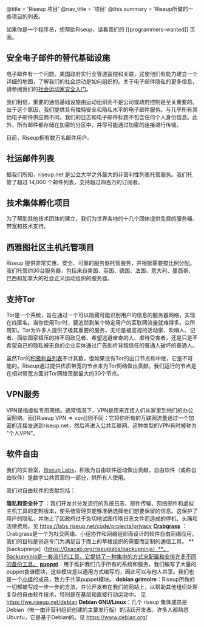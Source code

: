 @title = 'Riseup 项目'
@nav_title = '项目'
@this.summary = 'Riseup所做的一些项目的列表。

如果你是一个程序员，想帮助Riseup，请看我们的 [[programmers-wanted]] 页面。

## 安全电子邮件的替代基础设施

电子邮件有一个问题。美国政府实行全管道监控和关联，这使他们有能力建立一个详细的地图，了解我们的社会运动是如何组织的。关于电子邮件隐私的更多信息，请参阅我们的[社会运动家安全入门](https://web.archive.org/web/20160306044630/https://zine.riseup.net/)。

我们相信，重要的通信基础设施由运动组织而不是公司或政府控制是至关重要的。出于这个原因，我们提供具有独特安全和隐私水平的电子邮件服务。与几乎所有其他电子邮件供应商不同，我们的日志和电子邮件标题不包含任何个人身份信息。此外，所有邮件都存储在加密的分区中，并尽可能通过加密的连接进行传输。

目前，Riseup拥有数万名邮件用户。

## 社运邮件列表

据我们所知，riseup.net 是公立大学之外最大的非营利性列表托管服务。我们托管了超过 14,000 个邮件列表，支持超过四百万的订阅者。

## 技术集体孵化项目

为了帮助其他技术团体的建立，我们为世界各地的十几个团体提供免费的服务器、带宽和技术支持。

## 西雅图社区主机托管项目

Riseup 提供非常实惠、安全、可靠的服务器托管服务，并根据需要按比例分配。我们托管约30台服务器，包括来自美国、英国、德国、法国、意大利、墨西哥、巴西和加拿大的社会正义运动组织的服务器。

## 支持Tor

Tor是一个系统，旨在通过一个可以隐藏可能识别用户的信息的服务器网络，实现在线匿名。当你使用Tor时，要追踪到某个特定用户的互联网流量就难得多。众所周知，Tor为许多人提供了极其重要的服务，无论是被监视的活动家、吹哨人、记者、面临国家镇压的持不同政见者、希望逃避审查的人、虐待受害者，还是只是不希望自己的隐私被无良的企业实体通过广告剖析背叛信任的普通人破坏的普通人。

虽然Tor的[积极利益列表](https://www.torproject.org/about/torusers.html.en)不计其数，但如果没有Tor的出口节点和中继，它是不可能的。Riseup通过提供优质带宽的节点来为Tor网络做出贡献。我们运行的节点是在相对带宽方面对Tor网络贡献最大的30个节点。

## VPN服务

VPN是指虚拟专用网络。通常情况下，VPN是用来连接人们从家里到他们的办公室网络。而[[Riseup VPN => vpn]]则不同：它将你所有的互联网流量通过一个加密的连接发送到riseup.net，然后再进入公共互联网。这种类型的VPN有时被称为 "个人VPN"。

## 软件自由

我们的实验室，[Riseup Labs](https://riseuplabs.org)，积极为自由软件运动做出贡献，自由软件（或称自由软件）是数字公共资源的一部分，供所有人使用。

我们对自由软件的贡献包括：

**隐私和安全补丁** ：我们开发并分发流行的系统日志、邮件传输、网络邮件和虚拟主机工具的定制版本，使系统管理员能够准确选择他们想要保留的信息。这保护了用户的隐私，并防止了因政府过于急切地试图传唤日志文件而造成的停机、头痛和法律费用。见 https://labs.riseup.net/code/projects/privacy
**[Crabgrass](https://0xacab.org/riseuplabs/crabgrass)** ：Crabgrass是一个为社交网络、小组协作和网络组织而设计的软件自由网络应用。我们的目标是创造专门为满足自下而上的草根组织的需要而定制的通信工具。
**[backupninja]（https://0xacab.org/riseuplabs/backupninja）**。Backupninja是一套流行的工具，它提供了一种集中的方式来配置和安排许多不同的备份工具。
**[puppet](https://labs.riseup.net/code/projects/puppetmodules)**：用于维护我们几乎所有的系统和服务。我们编写了大量的puppet食谱模块，这些模块是以通用方式编写的，因此可以与他人共享。我们也是一个[小组](https://labs.riseup.net/code/projects/sharedpuppetmodules)的成员，致力于共享puppet模块。
**debian grimoire**：Riseup所做的一切都被写成一步一步的方法，并公开发布在我们的网站上，以帮助其他组织处理复杂的自由软件技术，特别是在基层和直接行动运动中。 见 https://we.riseup.net/debian
**Debian GNU/Linux**：几个 riseup 集体成员是 Debian（唯一由非营利组织创建的主要发行版）的活跃开发者。许多人都熟悉Ubuntu，它是基于Debian的。见 https://www.debian.org/

